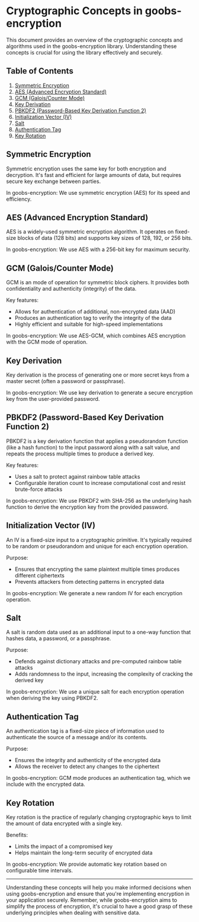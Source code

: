 # Cryptographic Concepts in goobs-encryption

This document provides an overview of the cryptographic concepts and algorithms used in the goobs-encryption library. Understanding these concepts is crucial for using the library effectively and securely.

## Table of Contents

1. [Symmetric Encryption](#symmetric-encryption)
2. [AES (Advanced Encryption Standard)](#aes-advanced-encryption-standard)
3. [GCM (Galois/Counter Mode)](#gcm-galoiscounter-mode)
4. [Key Derivation](#key-derivation)
5. [PBKDF2 (Password-Based Key Derivation Function 2)](#pbkdf2-password-based-key-derivation-function-2)
6. [Initialization Vector (IV)](#initialization-vector-iv)
7. [Salt](#salt)
8. [Authentication Tag](#authentication-tag)
9. [Key Rotation](#key-rotation)

## Symmetric Encryption

Symmetric encryption uses the same key for both encryption and decryption. It's fast and efficient for large amounts of data, but requires secure key exchange between parties.

In goobs-encryption: We use symmetric encryption (AES) for its speed and efficiency.

## AES (Advanced Encryption Standard)

AES is a widely-used symmetric encryption algorithm. It operates on fixed-size blocks of data (128 bits) and supports key sizes of 128, 192, or 256 bits.

In goobs-encryption: We use AES with a 256-bit key for maximum security.

## GCM (Galois/Counter Mode)

GCM is an mode of operation for symmetric block ciphers. It provides both confidentiality and authenticity (integrity) of the data.

Key features:

- Allows for authentication of additional, non-encrypted data (AAD)
- Produces an authentication tag to verify the integrity of the data
- Highly efficient and suitable for high-speed implementations

In goobs-encryption: We use AES-GCM, which combines AES encryption with the GCM mode of operation.

## Key Derivation

Key derivation is the process of generating one or more secret keys from a master secret (often a password or passphrase).

In goobs-encryption: We use key derivation to generate a secure encryption key from the user-provided password.

## PBKDF2 (Password-Based Key Derivation Function 2)

PBKDF2 is a key derivation function that applies a pseudorandom function (like a hash function) to the input password along with a salt value, and repeats the process multiple times to produce a derived key.

Key features:

- Uses a salt to protect against rainbow table attacks
- Configurable iteration count to increase computational cost and resist brute-force attacks

In goobs-encryption: We use PBKDF2 with SHA-256 as the underlying hash function to derive the encryption key from the provided password.

## Initialization Vector (IV)

An IV is a fixed-size input to a cryptographic primitive. It's typically required to be random or pseudorandom and unique for each encryption operation.

Purpose:

- Ensures that encrypting the same plaintext multiple times produces different ciphertexts
- Prevents attackers from detecting patterns in encrypted data

In goobs-encryption: We generate a new random IV for each encryption operation.

## Salt

A salt is random data used as an additional input to a one-way function that hashes data, a password, or a passphrase.

Purpose:

- Defends against dictionary attacks and pre-computed rainbow table attacks
- Adds randomness to the input, increasing the complexity of cracking the derived key

In goobs-encryption: We use a unique salt for each encryption operation when deriving the key using PBKDF2.

## Authentication Tag

An authentication tag is a fixed-size piece of information used to authenticate the source of a message and/or its contents.

Purpose:

- Ensures the integrity and authenticity of the encrypted data
- Allows the receiver to detect any changes to the ciphertext

In goobs-encryption: GCM mode produces an authentication tag, which we include with the encrypted data.

## Key Rotation

Key rotation is the practice of regularly changing cryptographic keys to limit the amount of data encrypted with a single key.

Benefits:

- Limits the impact of a compromised key
- Helps maintain the long-term security of encrypted data

In goobs-encryption: We provide automatic key rotation based on configurable time intervals.

---

Understanding these concepts will help you make informed decisions when using goobs-encryption and ensure that you're implementing encryption in your application securely. Remember, while goobs-encryption aims to simplify the process of encryption, it's crucial to have a good grasp of these underlying principles when dealing with sensitive data.
